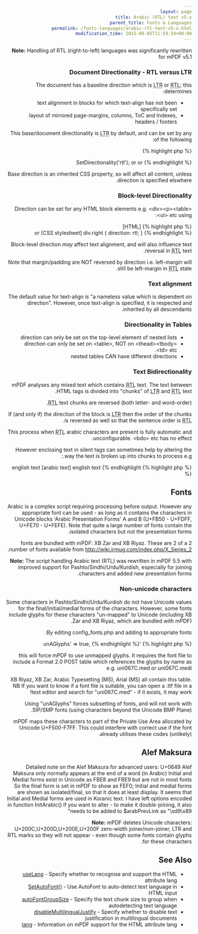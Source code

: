 ```yaml
---
layout: page
title: Arabic (RTL) text v5.x
parent_title: Fonts & Languages
permalink: /fonts-languages/arabic-rtl-text-v5-x.html
modification_time: 2015-08-05T11:59:34+00:00
---
```




<div class="alert alert-info" role="alert"><strong>Note:</strong> Handling of RTL (right-to-left) languages was significantly rewritten for mPDF v5.1</div>
<h3>Document Directionality - RTL versus LTR</h3>
<p>The document has a baseline direction which is <acronym title="Left-to-Right document, used for most langauges">LTR</acronym> or <acronym title="Right-to-Left document, used for Hebrew and Arabic languages">RTL</acronym>; this determines:</p>
<ul>
<li>text alignment in blocks for which text-align has not been specifically set</li>
<li>layout of mirrored page-margins, columns, ToC and Indexes, headers / footers</li>
</ul>
<p>This base/document directionality is <acronym title="Left-to-Right document, used for most langauges">LTR</acronym> by default, and can be set by any of the following:</p>

{% highlight php %}
<?php

$mpdf->SetDirectionality('rtl');

<html dir="rtl"> or <html style="direction: rtl;">

<body dir="rtl"> or <body style="direction: rtl;">
{% endhighlight %}

<p>Base direction is an inherited CSS property, so will affect all content, unless direction is specified elswhere.</p>
<h3>Block-level Directionality</h3>
<p>Direction can be set for any HTML block elements e.g. &lt;div&gt;&lt;p&gt;&lt;table&gt;&lt;ul&gt; etc using:</p>

{% highlight php %}
[HTML]

<div style="direction: rtl;">

or

[CSS stylesheet]

div.right { direction: rtl; }
{% endhighlight %}

<p>Block-level direction <i>may</i> affect text alignment, and will also influence text reversal in <acronym title="Right-to-Left document, used for Hebrew and Arabic languages">RTL</acronym> text.</p>
<p>Note that margin/padding are NOT reversed by direction i.e. left-margin will still be left-margin in <acronym title="Right-to-Left document, used for Hebrew and Arabic languages">RTL</acronym> state.</p>
<h3>Text alignment</h3>
<p>The default value for text-align is "a nameless value which is dependent on direction". However, once text-align is specified, it is respected and inherited by all descendants.</p>
<h3>Directionality in Tables</h3>
<ul>
<li>direction can only be set on the top-level element of nested lists</li>
<li>direction can only be set on &lt;table&gt;, NOT on &lt;thead&gt;&lt;tbody&gt;&lt;td&gt; etc.</li>
<li>nested tables CAN have different directions</li>
</ul>
<h3>Text Bidirectionality</h3>
<p>mPDF analyses any mixed text which contains <acronym title="Right-to-Left document, used for Hebrew and Arabic languages">RTL</acronym> text. The text between HTML tags is divided into "chunks" of <acronym title="Left-to-Right document, used for most langauges">LTR</acronym> and <acronym title="Right-to-Left document, used for Hebrew and Arabic languages">RTL</acronym> text.</p>
<p><acronym title="Right-to-Left document, used for Hebrew and Arabic languages">RTL</acronym> text chunks are reversed (both letter- and word-order).</p>
<p>If (and only if) the direction of the block is <acronym title="Left-to-Right document, used for most langauges">LTR</acronym> then the order of the chunks is reversed as well so that the sentence order is <acronym title="Right-to-Left document, used for Hebrew and Arabic languages">RTL</acronym>.</p>
<p>This process when <acronym title="Right-to-Left document, used for Hebrew and Arabic languages">RTL</acronym> arabic characters are present is fully automatic and unconfigurable. &lt;bdo&gt; etc has no effect.</p>
<p>However enclosing text in silent tags can sometimes help by altering the way the text is broken up into chunks to process e.g.:</p>

{% highlight php %}
english text <span>[arabic text]</span> english text
{% endhighlight %}

<h2>Fonts</h2>
<p>Arabic is a complex script requiring processing before output. However any appropriate font can be used - as long as it contains the characters in Unicode blocks 'Arabic Presentation Forms' A and B (U+FB50 - U+FDFF, U+FE70 - U+FEFE). Note that quite a large number of fonts contain the isolated characters but not the presentation forms.</p>
<p>2 fonts are bundled with mPDF: XB Zar and XB Riyaz. These are 2 of a number of fonts available from <a href="http://wiki.irmug.com/index.php/X_Series_2">http://wiki.irmug.com/index.php/X_Series_2</a>.</p>

<div class="alert alert-info" role="alert"><strong>Note:</strong> The script handling Arabic text (RTL) was rewritten in mPDF 5.5 with improved support for Pashto/Sindhi/Urdu/Kurdish, especially for joining characters and added new presentation forms.</div>
<h3>Non-unicode characters</h3>
<p>Some characters in Pashto/Sindhi/Urdu/Kurdish do not have Unicode values for the final/initial/medial forms of the characters. However, some fonts include glyphs for these characters "un-mapped" to Unicode (including XB Zar and XB Riyaz, which are bundled with mPDF).</p>
<p>By editing <span class="filename">config_fonts.php</span> and adding to appropriate fonts:</p>

{% highlight php %}
'unAGlyphs' => true,
{% endhighlight %}

<p>this will force mPDF to use unmapped glyphs. It requires the font file to include a Format 2.0 POST table which references the glyphs by name as e.g. uni067C.med or uni067C.medi</p>
<p>XB Riyaz, XB Zar, Arabic Typesetting (MS), Arial (MS) all contain this table. NB If you want to know if a font file is suitable, you can open a .ttf file in a text editor and search for "uni067C.med" - if it exists, it may work!</p>
<p>Using "unAGlyphs" forces subsetting of fonts, and will not work with SIP/SMP fonts (using characters beyond the Unicode BMP Plane).</p>
<p>mPDF maps these characters to part of the Private Use Area allocated by Unicode U+F500-F7FF. This could interfere with correct use if the font already utilises these codes (unlikely).</p>
<h2>Alef Maksura</h2>
<p>Detailed note on the Alef Maksura for advanced users:

U+0649 Alef Maksura only normally appears at the end of a word (in Arabic)

Initial and Medial forms exist in Unicode as FBE8 and FBE9 but are not in most fonts

So the final form is set in mPDF to show as FEF0; Initial and medial forms are shown as isolated/final, so that it does at least display.

It seems that Initial and Medial forms are used in Koranic text.

I have left options encoded in <span class="function">function InitArabic()</span> if you want to alter - to make it double-joining, it also needs to be added to <span class="parameter">$arabPrevLink</span> as "\xd9\x89"</p>

<div class="alert alert-info" role="alert"><strong>Note:</strong> mPDF deletes Unicode characters: U+200C,U+200D,U+200E,U+200F zero-width joiner/non-joiner, LTR and RTL marks so they will not appear - even though some fonts contain glyphs for these characters.</div>
<h2>See Also</h2>
<ul>
<li class="manual_boxlist"><a href="{{ "/reference/mpdf-variables/uselang.html" | prepend: site.baseurl }}">useLang</a> - Specify whether to recognise and support the HTML attribute lang</li>
<li class="manual_boxlist"><a href="{{ "/reference/mpdf-functions/setautofont.html" | prepend: site.baseurl }}">SetAutoFont()</a> - Use AutoFont to auto-detect text language in HTML input</li>
<li class="manual_boxlist"><a href="{{ "/reference/mpdf-variables/autofontgroupsize.html" | prepend: site.baseurl }}">autoFontGroupSize</a> - Specify the text chunk size to group when autodetecting text language</li>
<li class="manual_boxlist"><a href="index0c23.html?tid=346">disableMultilingualJustify</a> - Specify whether to disable text justification in multilingual documents</li>
<li class="manual_boxlist"><a href="{{ "/fonts-languages/lang-v5-x.html" | prepend: site.baseurl }}">lang</a> - Information on mPDF support for the HTML attribute lang</li>
</ul>
